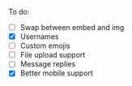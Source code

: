 To do:
- [ ] Swap between embed and img
- [x] Usernames
- [ ] Custom emojis
- [ ] File upload support
- [ ] Message replies
- [x] Better mobile support